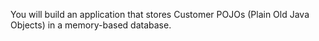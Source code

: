 You will build an application that stores Customer POJOs (Plain Old Java Objects) in a memory-based database.

